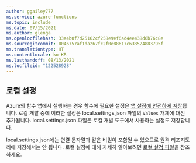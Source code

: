 ```yaml
---
author: ggailey777
ms.service: azure-functions
ms.topic: include
ms.date: 07/15/2021
ms.author: glenga
ms.openlocfilehash: 33a4b0f7d25162cf258e9ef6ad4ee438d6b76c8e
ms.sourcegitcommit: 0046757af1da267fc2f0e88617c633524883795f
ms.translationtype: HT
ms.contentlocale: ko-KR
ms.lasthandoff: 08/13/2021
ms.locfileid: "122528928"
---
```

## <a name="local-settings"></a>로컬 설정

Azure의 함수 앱에서 실행하는 경우 함수에 필요한 설정은 [앱 설정에 안전하게 저장](../articles/azure-functions/functions-how-to-use-azure-function-app-settings.md#settings)됩니다. 로컬 개발 중에 이러한 설정은 local.settings.json 파일의 `Values` 개체에 대신 추가됩니다. local.settings.json 파일은 로컬 개발 도구에서 사용하는 설정도 저장합니다. 

local.settings.json에는 연결 문자열과 같은 비밀이 포함될 수 있으므로 원격 리포지토리에 저장해서는 안 됩니다. 로컬 설정에 대해 자세히 알아보려면 [로컬 설정 파일](../articles/azure-functions/functions-develop-local.md#local-settings-file)을 참조하세요.